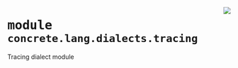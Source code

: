 <!-- markdownlint-disable -->

<a href="../../../../concrete-ml/.venv/lib/python3.9/site-packages/concrete/lang/dialects/tracing.py#L0"><img align="right" style="float:right;" src="https://img.shields.io/badge/-source-cccccc?style=flat-square"></a>

# <kbd>module</kbd> `concrete.lang.dialects.tracing`
Tracing dialect module 



